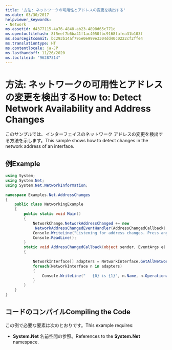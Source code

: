 ```yaml
---
title: '方法: ネットワークの可用性とアドレスの変更を検出する'
ms.date: 03/30/2017
helpviewer_keywords:
- Network
ms.assetid: d4377115-4a76-4848-ab23-4898d65c771c
ms.openlocfilehash: 8f5eef7b6ba41f1ac4050fbc9168fafea31b103f
ms.sourcegitcommit: bc293b14af795e0e999e3304dd40c0222cf2ffe4
ms.translationtype: HT
ms.contentlocale: ja-JP
ms.lasthandoff: 11/26/2020
ms.locfileid: "96287314"
---
```

# <a name="how-to-detect-network-availability-and-address-changes"></a><span data-ttu-id="20295-102">方法: ネットワークの可用性とアドレスの変更を検出する</span><span class="sxs-lookup"><span data-stu-id="20295-102">How to: Detect Network Availability and Address Changes</span></span>

<span data-ttu-id="20295-103">このサンプルでは、インターフェイスのネットワーク アドレスの変更を検出する方法を示します。</span><span class="sxs-lookup"><span data-stu-id="20295-103">This sample shows how to detect changes in the network address of an interface.</span></span>  
  
## <a name="example"></a><span data-ttu-id="20295-104">例</span><span class="sxs-lookup"><span data-stu-id="20295-104">Example</span></span>  
  
```csharp
using System;  
using System.Net;  
using System.Net.NetworkInformation;  
  
namespace Examples.Net.AddressChanges  
{  
    public class NetworkingExample  
    {  
        public static void Main()  
        {  
            NetworkChange.NetworkAddressChanged += new
             NetworkAddressChangedEventHandler(AddressChangedCallback);  
            Console.WriteLine("Listening for address changes. Press any key to exit.");  
            Console.ReadLine();  
        }  
        static void AddressChangedCallback(object sender, EventArgs e)  
        {  
  
            NetworkInterface[] adapters = NetworkInterface.GetAllNetworkInterfaces();  
            foreach(NetworkInterface n in adapters)  
            {  
                Console.WriteLine("   {0} is {1}", n.Name, n.OperationalStatus);  
            }  
        }  
    }  
}  
```  
  
## <a name="compiling-the-code"></a><span data-ttu-id="20295-105">コードのコンパイル</span><span class="sxs-lookup"><span data-stu-id="20295-105">Compiling the Code</span></span>  

 <span data-ttu-id="20295-106">この例で必要な要素は次のとおりです。</span><span class="sxs-lookup"><span data-stu-id="20295-106">This example requires:</span></span>  
  
- <span data-ttu-id="20295-107">**System.Net** 名前空間の参照。</span><span class="sxs-lookup"><span data-stu-id="20295-107">References to the **System.Net** namespace.</span></span>
